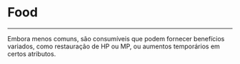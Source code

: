 # Food
---
Embora menos comuns, são consumíveis que podem fornecer benefícios variados, como restauração de HP ou MP, ou aumentos temporários em certos atributos.
